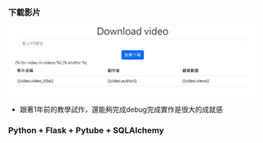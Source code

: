 ### 下載影片

![image](YT_Video.jpg)

* 跟著1年前的教學試作，還能夠完成debug完成實作是很大的成就感

### Python + Flask + Pytube + SQLAlchemy
